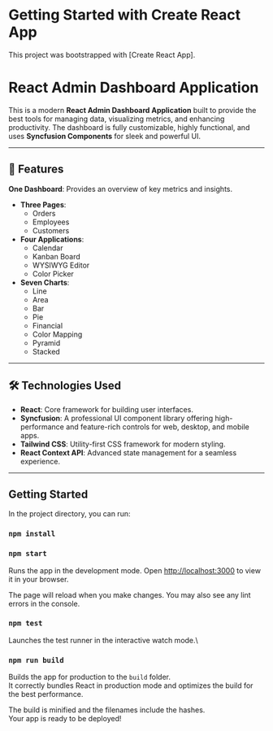 # Getting Started with Create React App

This project was bootstrapped with [Create React App].

# React Admin Dashboard Application

This is a modern **React Admin Dashboard Application** built to provide the best tools for managing data, visualizing metrics, and enhancing productivity. The dashboard is fully customizable, highly functional, and uses **Syncfusion Components** for sleek and powerful UI.

---

## 🌟 Features

**One Dashboard**: Provides an overview of key metrics and insights.
- **Three Pages**:  
  - Orders  
  - Employees  
  - Customers  
- **Four Applications**:  
  - Calendar  
  - Kanban Board  
  - WYSIWYG Editor  
  - Color Picker  
- **Seven Charts**:  
  - Line  
  - Area  
  - Bar  
  - Pie  
  - Financial  
  - Color Mapping  
  - Pyramid  
  - Stacked  


---

## 🛠 Technologies Used

- **React**: Core framework for building user interfaces.
- **Syncfusion**:  A professional UI component library offering high-performance and feature-rich controls for web, desktop, and mobile apps.
- **Tailwind CSS**: Utility-first CSS framework for modern styling.
- **React Context API**: Advanced state management for a seamless experience.

---

## Getting Started

In the project directory, you can run:

### `npm install`

### `npm start`

Runs the app in the development mode.
Open [http://localhost:3000](http://localhost:3000) to view it in your browser.

The page will reload when you make changes.
You may also see any lint errors in the console.

### `npm test`

Launches the test runner in the interactive watch mode.\

### `npm run build`

Builds the app for production to the `build` folder.\
It correctly bundles React in production mode and optimizes the build for the best performance.

The build is minified and the filenames include the hashes.\
Your app is ready to be deployed!





